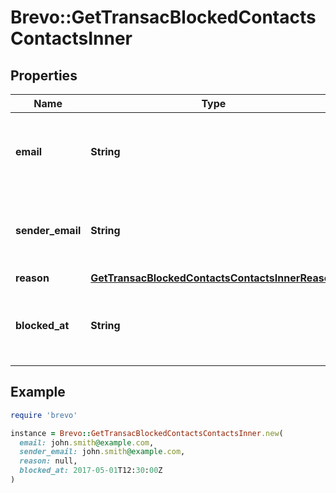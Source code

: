 # Brevo::GetTransacBlockedContactsContactsInner

## Properties

| Name | Type | Description | Notes |
| ---- | ---- | ----------- | ----- |
| **email** | **String** | Email address of the blocked or unsubscribed contact |  |
| **sender_email** | **String** | Sender email address of the blocked or unsubscribed contact |  |
| **reason** | [**GetTransacBlockedContactsContactsInnerReason**](GetTransacBlockedContactsContactsInnerReason.md) |  |  |
| **blocked_at** | **String** | Date when the contact was blocked or unsubscribed on |  |

## Example

```ruby
require 'brevo'

instance = Brevo::GetTransacBlockedContactsContactsInner.new(
  email: john.smith@example.com,
  sender_email: john.smith@example.com,
  reason: null,
  blocked_at: 2017-05-01T12:30:00Z
)
```

